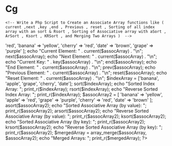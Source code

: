 # Cg

<html>
  <head>
    <title>PHP Test</title>
  </head>
  <body>

    <!-- Write a Php Script to Create an Associate Array functions like ( current ,next ,key ,end , Previous , reset , Sorting of all index array with an sort & Rsort , Sorting of Associative array with aSort , ArSort , Ksort , KRSort , and Merging Two Arrays )  -->

 <?php
  $assocArray = [
    'apple' => 'red',
    'banana' => 'yellow',
    'cherry' => 'red',
    'date' => 'brown',
    'grape' => 'purple'
];

echo "Current Element: " . current($assocArray) . "\n";

next($assocArray);
echo "Next Element: " . current($assocArray) . "\n";

echo "Current Key: " . key($assocArray) . "\n";

end($assocArray);
echo "End Element: " . current($assocArray) . "\n";

prev($assocArray);
echo "Previous Element: " . current($assocArray) . "\n";

reset($assocArray);
echo "Reset Element: " . current($assocArray) . "\n";

$indexArray = ['banana', 'apple', 'grape', 'cherry', 'date'];

sort($indexArray);
echo "Sorted Index Array: ";
print_r($indexArray);

rsort($indexArray);
echo "Reverse Sorted Index Array: ";
print_r($indexArray);

$assocArray2 = [
    'banana' => 'yellow',
    'apple' => 'red',
    'grape' => 'purple',
    'cherry' => 'red',
    'date' => 'brown'
];

asort($assocArray2);
echo "Sorted Associative Array (by value): ";
print_r($assocArray2);

arsort($assocArray2);
echo "Reverse Sorted Associative Array (by value): ";
print_r($assocArray2);

ksort($assocArray2);
echo "Sorted Associative Array (by key): ";
print_r($assocArray2);

krsort($assocArray2);
echo "Reverse Sorted Associative Array (by key): ";
print_r($assocArray2);

$mergedArray = array_merge($assocArray, $assocArray2);
echo "Merged Arrays: ";
print_r($mergedArray);
?>

   
  
  </body>
</html>
